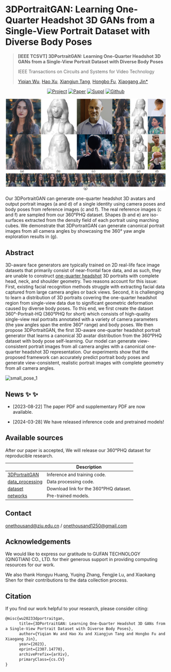 # 3DPortraitGAN: Learning One-Quarter Headshot 3D GANs from a Single-View Portrait Dataset with Diverse Body Poses


> **[IEEE TCSVT] 3DPortraitGAN: Learning One-Quarter Headshot 3D GANs from a Single-View Portrait Dataset with Diverse Body Poses**
>
> IEEE Transactions on Circuits and Systems for Video Technology
> 
> [Yiqian Wu](https://onethousandwu.com/), [Hao Xu](https://xh38.github.io/), [Xiangjun Tang](https://yuyujunjun.github.io/), [Hongbo Fu](http://sweb.cityu.edu.hk/hongbofu/publications.html), [Xiaogang Jin*](http://www.cad.zju.edu.cn/home/jin)

<div align="center">

[![Project](https://img.shields.io/badge/3DPortraitGAN-1?label=Project&color=8B93FF)](https://onethousandwu.com/3DPortraitGAN.github.io/)
[![Paper](https://img.shields.io/badge/Main%20Paper-1?color=58A399)](https://ieeexplore.ieee.org/document/11072208)
[![Suppl](https://img.shields.io/badge/Supplementary-1?color=378CE7)](https://drive.google.com/file/d/16aNE5USZ0U32bgGJS1G5xWrY0oIMTfre/view?usp=sharing)
[![Github](https://img.shields.io/github/stars/oneThousand1000/3DPortraitGAN)](https://github.com/oneThousand1000/3DPortraitGAN)

</div>





![teaser](./imgs/teaser.jpg)

Our 3DPortraitGAN can generate one-quarter headshot 3D avatars and output portrait images (a and d) of a single identity using camera poses and body poses from reference images (c and f). The real reference images (c and f) are sampled from our 360°PHQ dataset. Shapes (b and e) are iso-surfaces extracted from the density field of each portrait using marching cubes. We demonstrate that 3DPortraitGAN can generate canonical portrait images from all camera angles by showcasing the 360° yaw angle exploration results in (g).



## Abstract

3D-aware face generators are typically trained on 2D real-life face image datasets that primarily consist of near-frontal face data, and as such, they are unable to construct [one-quarter headshot](https://www.backstage.com/magazine/article/types-of-headshots-75557/) 3D portraits with complete head, neck, and shoulder geometry. Two reasons account for this issue: First, existing facial recognition methods struggle with extracting facial data captured from large camera angles or back views. Second, it is challenging to learn a distribution of 3D portraits covering the one-quarter headshot region from single-view data due to significant geometric deformation caused by diverse body poses. To this end, we first create the dataset 360°-Portrait-HQ (360°PHQ for short) which consists of high-quality single-view real portraits annotated with a variety of camera parameters (the yaw angles span the entire 360° range) and body poses. We then propose 3DPortraitGAN, the first 3D-aware one-quarter headshot portrait generator that learns a canonical 3D avatar distribution from the 360°PHQ dataset with body pose self-learning. Our model can generate view-consistent portrait images from all camera angles with a canonical one-quarter headshot 3D representation. Our experiments show that the proposed framework can accurately predict portrait body poses and generate view-consistent, realistic portrait images with complete geometry from all camera angles.  

![small_pose_1](./imgs/img.gif)



## News  ✨ ✨ 

- [2023-08-22] The paper PDF and supplementary PDF are now available.

- [2024-03-28] We have released inference code and pretrained models!

  



## Available sources 

After our paper is accepted, We will release our 360°PHQ dataset for reproducible research.

|                                                              | Description                            |
| ------------------------------------------------------------ | -------------------------------------- |
| [3DPortraitGAN](https://github.com/oneThousand1000/3DPortraitGAN/tree/main/3DPortraitGAN) | Inference and training code.           |
| [data_processing](https://github.com/oneThousand1000/3DPortraitGAN/tree/main/data_processing) | Data processing code.                  |
| [dataset](https://github.com/oneThousand1000/3DPortraitGAN/tree/main/dataset) | Download link for the 360°PHQ dataset. |
| [networks](https://github.com/oneThousand1000/3DPortraitGAN/tree/main/networks) | Pre-trained models.                    |



## Contact

 [onethousand@zju.edu.cn](mailto:onethousand@zju.edu.cn) / [onethousand1250@gmail.com](mailto:onethousand1250@gmail.com)



## Acknowledgements

We would like to express our gratitude to GUFAN TECHNOLOGY  (QINGTIAN) CO., LTD. for their generous support in providing computing resources for our work. 

We also thank Hongyu Huang, Yuqing Zhang, Fengjie Lu, and Xiaokang Shen for their contributions to the data collection process.



## Citation

If you find our work helpful to your research, please consider citing:

```
@misc{wu20233dportraitgan,
      title={3DPortraitGAN: Learning One-Quarter Headshot 3D GANs from a Single-View Portrait Dataset with Diverse Body Poses}, 
      author={Yiqian Wu and Hao Xu and Xiangjun Tang and Hongbo Fu and Xiaogang Jin},
      year={2023},
      eprint={2307.14770},
      archivePrefix={arXiv},
      primaryClass={cs.CV}
}
```



